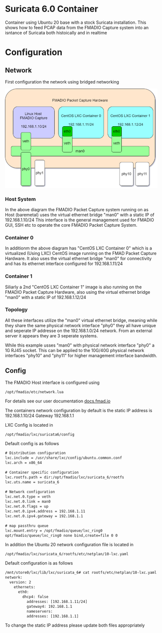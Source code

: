 # Suricata 6.0 Container

Container using Ubuntu 20 base with a stock Suricata installation. This shows how to feed PCAP data from the FMADIO Capture system into an isntance of Suricata both histoically and in realtime


# Configuration


## Network

First configuration the network using bridged networking

![LXC Network Topology](/images/network_topology.png)


### Host System

In the above diagram the FMADIO Packet Capture system running on as Host (baremetal) uses the virtual ethernet bridge "man0" with a static IP of 192.168.1.10/24 This interface is the general management used for FMADIO GUI, SSH etc to operate the core FMADIO Packet Capture System. 

### Container 0

In additionm the above diagram has "CentOS LXC Container 0" which is a virtualized (Using LXC) CentOS image running on the FMAD Packet Capture Hardware. It also uses the virtual ethernet bridge "man0" for connectivity and has its ethernet interface configured for 192.168.1.11/24 

### Container 1

Siliarly a 2nd "CentOS LXC Container 1" image is also running on the FMADIO Packet Capture Hardware, also using the virtual ethernet bridge "man0" with a static IP of 192.168.1.12/24 

### Topology 

All these interfaces utilize the "man0" virtual ethernet bridge, meaning while they share the same physical network interface "phy0" they all have unique and seperate IP addresse on the 192.168.1.0/24 network. From an external server it appears they are 3 seperate systems.

While this example usses "man0" with physical network interface "phy0" a 1G RJ45 socket. This can be applied to the 10G/40G physical network interfaces "phy10" and "phy11" for higher management interface bandwidth.


## Config

The FMADIO Host interface is configured using

```
/opt/fmadio/etc/network.lua
```
For details see our user documentation [docs.fmad.io](https://docs.fmad.io/fmadio-documentation/configuration/network-configuration-cli)

The containers network configuration by default is the static IP address is 192.168.1.10/24 Gateway 192.168.1.1 

LXC Config is located in

```
/opt/fmadio/lxc/suricata6/config
```

Default config is as follows

```
# Distribution configuration
lxc.include = /usr/share/lxc/config/ubuntu.common.conf
lxc.arch = x86_64

# Container specific configuration
lxc.rootfs.path = dir:/opt/fmadio/lxc/suricata_6/rootfs
lxc.uts.name = suricata_6

# Network configuration
lxc.net.0.type = veth
lxc.net.0.link = man0
lxc.net.0.flags = up
lxc.net.0.ipv4.address = 192.168.1.11
lxc.net.0.ipv4.gateway = 192.168.1.1

# map passthru queue 
lxc.mount.entry = /opt/fmadio/queue/lxc_ring0 opt/fmadio/queue/lxc_ring0 none bind,create=file 0 0  
```

In addition the Ubuntu 20 network configuration file is located in


```
/opt/fmadio/lxc/suricata_6/rootfs/etc/netplan/10-lxc.yaml
```

Default configuration is as follows

```
/mnt/store0/lxc/lib/lxc/suricata_6# cat rootfs/etc/netplan/10-lxc.yaml
network:
  version: 2
    ethernets:
	  eth0:
	    dhcp4: false
	      addresses: [192.168.1.11/24]
		  gateway4: 192.168.1.1
		  nameservers:
		  addresses: [192.168.1.1]

```

To change the static IP address please update both files appropriately 


